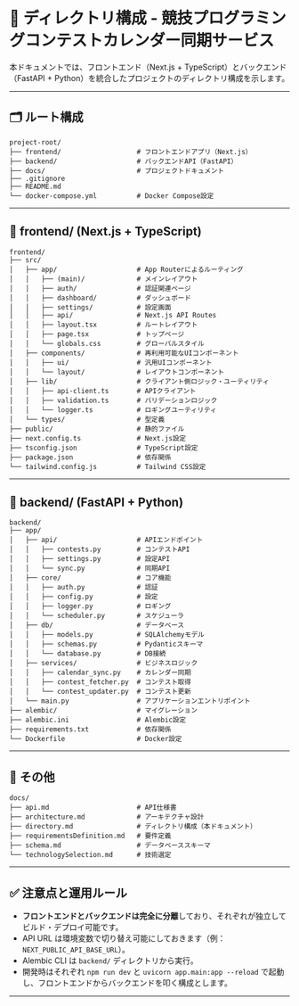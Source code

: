 # 📁 ディレクトリ構成 - 競技プログラミングコンテストカレンダー同期サービス

本ドキュメントでは、フロントエンド（Next.js + TypeScript）とバックエンド（FastAPI + Python）を統合したプロジェクトのディレクトリ構成を示します。

---

## 🗂️ ルート構成

```
project-root/
├── frontend/                   # フロントエンドアプリ（Next.js）
├── backend/                    # バックエンドAPI（FastAPI）
├── docs/                       # プロジェクトドキュメント
├── .gitignore
├── README.md
└── docker-compose.yml          # Docker Compose設定
```

---

## 🧩 frontend/ (Next.js + TypeScript)

```
frontend/
├── src/
│   ├── app/                    # App Routerによるルーティング
│   │   ├── (main)/             # メインレイアウト
│   │   ├── auth/               # 認証関連ページ
│   │   ├── dashboard/          # ダッシュボード
│   │   ├── settings/           # 設定画面
│   │   ├── api/                # Next.js API Routes
│   │   ├── layout.tsx          # ルートレイアウト
│   │   ├── page.tsx            # トップページ
│   │   └── globals.css         # グローバルスタイル
│   ├── components/             # 再利用可能なUIコンポーネント
│   │   ├── ui/                 # 汎用UIコンポーネント
│   │   └── layout/             # レイアウトコンポーネント
│   ├── lib/                    # クライアント側ロジック・ユーティリティ
│   │   ├── api-client.ts       # APIクライアント
│   │   ├── validation.ts       # バリデーションロジック
│   │   └── logger.ts           # ロギングユーティリティ
│   └── types/                  # 型定義
├── public/                     # 静的ファイル
├── next.config.ts              # Next.js設定
├── tsconfig.json               # TypeScript設定
├── package.json                # 依存関係
└── tailwind.config.js          # Tailwind CSS設定
```

---

## 🧩 backend/ (FastAPI + Python)

```
backend/
├── app/
│   ├── api/                    # APIエンドポイント
│   │   ├── contests.py         # コンテストAPI
│   │   ├── settings.py         # 設定API
│   │   └── sync.py             # 同期API
│   ├── core/                   # コア機能
│   │   ├── auth.py             # 認証
│   │   ├── config.py           # 設定
│   │   ├── logger.py           # ロギング
│   │   └── scheduler.py        # スケジューラ
│   ├── db/                     # データベース
│   │   ├── models.py           # SQLAlchemyモデル
│   │   ├── schemas.py          # Pydanticスキーマ
│   │   └── database.py         # DB接続
│   ├── services/               # ビジネスロジック
│   │   ├── calendar_sync.py    # カレンダー同期
│   │   ├── contest_fetcher.py  # コンテスト取得
│   │   └── contest_updater.py  # コンテスト更新
│   └── main.py                 # アプリケーションエントリポイント
├── alembic/                    # マイグレーション
├── alembic.ini                 # Alembic設定
├── requirements.txt            # 依存関係
└── Dockerfile                  # Docker設定
```

---

## 🔄 その他

```
docs/
├── api.md                      # API仕様書
├── architecture.md             # アーキテクチャ設計
├── directory.md                # ディレクトリ構成（本ドキュメント）
├── requirementsDefinition.md   # 要件定義
├── schema.md                   # データベーススキーマ
└── technologySelection.md      # 技術選定
```

---

## ✅ 注意点と運用ルール

- **フロントエンドとバックエンドは完全に分離**しており、それぞれが独立してビルド・デプロイ可能です。
- API URL は環境変数で切り替え可能にしておきます（例：`NEXT_PUBLIC_API_BASE_URL`）。
- Alembic CLI は `backend/` ディレクトリから実行。
- 開発時はそれぞれ `npm run dev` と `uvicorn app.main:app --reload` で起動し、フロントエンドからバックエンドを叩く構成とします。

---

